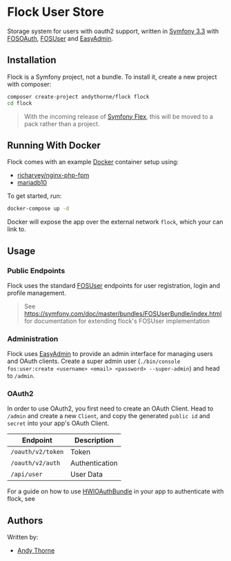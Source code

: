 # Flock User Store

Storage system for users with oauth2 support, written in [Symfony 3.3](http://symfony.com/) with [FOSOAuth](https://github.com/FriendsOfSymfony/FOSOAuthServerBundle), 
[FOSUser](https://github.com/FriendsOfSymfony/FOSUserBundle) and [EasyAdmin](https://github.com/javiereguiluz/EasyAdminBundle).

## Installation
Flock is a Symfony project, not a bundle. To install it, create a new project with composer: 

```bash
composer create-project andythorne/flock flock
cd flock
```

> With the incoming release of [Symfony Flex](https://symfony.com/doc/current/setup/flex.html), this will be moved to a pack rather than a project.

## Running With Docker

Flock comes with an example [Docker](https://www.docker.com/) container setup using:
  - [richarvey/nginx-php-fpm](https://hub.docker.com/r/richarvey/nginx-php-fpm/)
  - [mariadb10](https://hub.docker.com/_/mariadb/)

To get started, run:
```bash
docker-compose up -d
```

Docker will expose the app over the external network `flock`, which your can link to.

## Usage

### Public Endpoints
Flock uses the standard [FOSUser](https://github.com/FriendsOfSymfony/FOSUserBundle) endpoints for user registration,
login and profile management. 

> See https://symfony.com/doc/master/bundles/FOSUserBundle/index.html for documentation for extending flock's FOSUser
implementation

### Administration
Flock uses [EasyAdmin](https://github.com/javiereguiluz/EasyAdminBundle) to provide an admin interface for managing users
and OAuth clients. Create a super admin user (`./bin/console fos:user:create <username> <email> <password> --super-admin`)
and head to `/admin`.

### OAuth2
In order to use OAuth2, you first need to create an OAuth Client. Head to `/admin` and create a new `Client`, and copy
the generated `public id` and `secret` into your app's OAuth Client.

| Endpoint          | Description    |
|-------------------|----------------|
| `/oauth/v2/token` | Token          |
| `/oauth/v2/auth`  | Authentication |
| `/api/user`       | User Data      |

For a guide on how to use [HWIOAuthBundle](https://github.com/hwi/HWIOAuthBundle) in your app to authenticate with flock,
see

## Authors
Written by: 
   - [Andy Thorne](https://github.com/andythorne)
